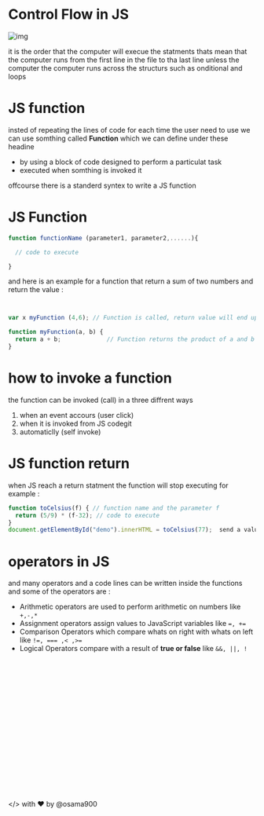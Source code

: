 # Control Flow in JS #
![img](https://i.ytimg.com/vi/phXZVneg5ow/hqdefault.jpg)

it is the order that the computer will execue the statments thats mean that the computer runs from the first line in the file to tha last line unless the computer the computer runs across the structurs such as onditional and loops


# JS function #
insted of repeating the lines of code for each time the user need to use we can use somthing called **Function** which we can define under these headine

 - by using a block of code designed to perform a particulat task 
 - executed when somthing is invoked it 
 
offcourse there is a standerd syntex to write a JS function

# JS Function #
```js
function functionName (parameter1, parameter2,......){

  // code to execute

}
```
and here is an example for a function that return a sum of two numbers and return the value :
```js


var x myFunction (4,6); // Function is called, return value will end up in x

function myFunction(a, b) {
  return a + b;             // Function returns the product of a and b
}
```


# how to invoke a function #
the function can be invoked (call) in a three diffrent ways

1.  when an event accours (user click)
2. when it is invoked from JS codegit 
3. automaticlly (self invoke)


# JS function return #
when JS reach a return statment the function will stop executing for example :

```js
function toCelsius(f) { // function name and the parameter f
  return (5/9) * (f-32); // code to execute 
}
document.getElementById("demo").innerHTML = toCelsius(77);  send a value of 77 to exectuted in the function 
```

# operators in JS #
and many operators and a code lines can be written inside the functions and some of the operators are :

- Arithmetic operators are used to perform arithmetic on numbers like `+,-,*`
- Assignment operators assign values to JavaScript variables like `=, +=`
- Comparison Operators which compare whats on right with whats on left like `!=, === ,< ,>=` 
- Logical Operators compare with a result of **true or false** like  `&&, ||, ! `


<br>

<br>

<br>
<br>
<br>
<br>
<br>
<br><br>

<br>

<br>
<br>
<br>
<br>
<br>
<br>

</> with ❤️ by @osama900

